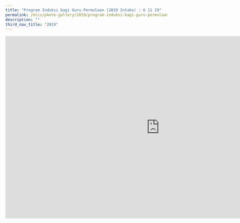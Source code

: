 ```yaml
---
title: "Program Induksi bagi Guru Permulaan (2019 Intake) : 6 11 19"
permalink: /mlcs/photo-gallery/2019/program-induksi-bagi-guru-permulaan-2019-in-take-6-11-19/
description: ""
third_nav_title: "2019"
---
```


<iframe allowfullscreen="true" height="569" width="960" frameborder="0" src="https://docs.google.com/presentation/d/e/2PACX-1vRuCEclSmPlGxjRaS3ZxnUhArWVBcfp7TSgTGy40lbD_6sa7EGmS9l4Iu-7gy2V-zsVoba4Da8PcvdN/embed?start=false&amp;loop=false&amp;delayms=3000"></iframe>